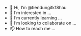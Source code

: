 - 👋 Hi, I’m @tiendungitk18hau
- 👀 I’m interested in ...
- 🌱 I’m currently learning ...
- 💞️ I’m looking to collaborate on ...
- 📫 How to reach me ...

<!---
tiendungitk18hau/tiendungitk18hau is a ✨ special ✨ repository because its `README.md` (this file) appears on your GitHub profile.
You can click the Preview link to take a look at your changes.
--->
